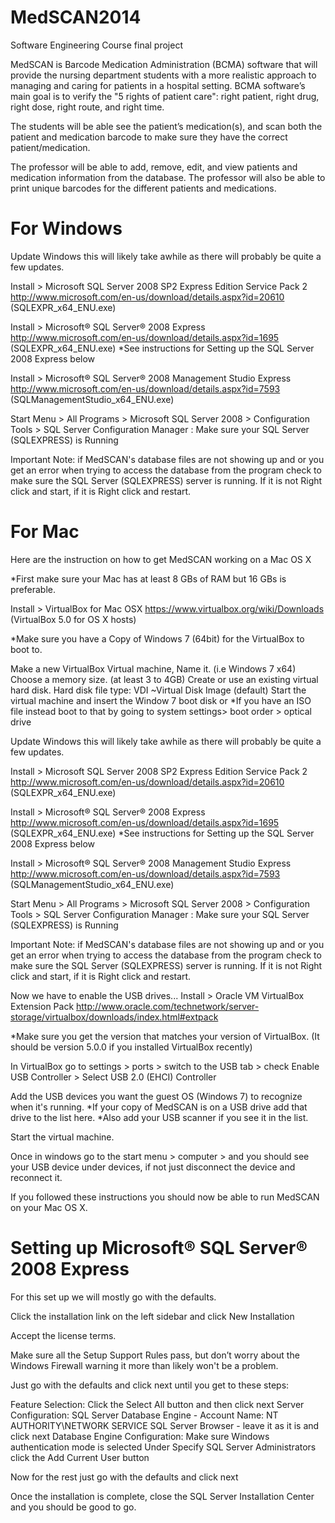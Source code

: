 MedSCAN2014
===========

Software Engineering Course final project

MedSCAN is Barcode Medication Administration (BCMA) software that will provide the nursing department students with a more realistic approach to managing and caring for patients in a hospital setting. BCMA software’s main goal is to verify the "5 rights of patient care": right patient, right drug, right dose, right route, and right time. 

The students will be able see the patient’s medication(s), and scan both the patient and medication barcode to make sure they have the correct patient/medication. 

The professor will be able to add, remove, edit, and view patients and medication information from the database. The professor will also be able to print unique barcodes for the different patients and medications.


For Windows 
==========================================================================================

Update Windows this will likely take awhile as there will probably be quite a few updates.

Install 	> Microsoft SQL Server 2008 SP2 Express Edition Service Pack 2 
 	<http://www.microsoft.com/en-us/download/details.aspx?id=20610>
 	(SQLEXPR_x64_ENU.exe)

Install 	> Microsoft® SQL Server® 2008 Express
<http://www.microsoft.com/en-us/download/details.aspx?id=1695>
 (SQLEXPR_x64_ENU.exe)
*See instructions for Setting up the SQL Server 2008 Express below

Install 	> Microsoft® SQL Server® 2008 Management Studio Express
 	<http://www.microsoft.com/en-us/download/details.aspx?id=7593>
 	(SQLManagementStudio_x64_ENU.exe)

Start Menu > All Programs > Microsoft SQL Server 2008 > Configuration Tools > 
SQL Server Configuration Manager : Make sure your SQL Server (SQLEXPRESS) is Running

Important Note: if MedSCAN's database files are not showing up and or you get an error when trying to access the database from the program check to make sure the SQL Server (SQLEXPRESS) server is running. If it is not Right click and start, if it is Right click and restart.


For Mac 
==========================================================================================

Here are the instruction on how to get MedSCAN working on a Mac OS X

*First make sure your Mac has at least 8 GBs of RAM but 16 GBs is preferable.

Install 	> VirtualBox for Mac OSX
 	<https://www.virtualbox.org/wiki/Downloads>
	(VirtualBox 5.0 for OS X hosts)

*Make sure you have a Copy of Windows 7 (64bit) for the VirtualBox to boot to.

Make a new VirtualBox Virtual machine,
Name it. (i.e Windows 7 x64)
Choose a memory size. (at least 3 to 4GB)
Create or use an existing virtual hard disk.
Hard disk file type: VDI ~Virtual Disk Image (default)
Start the virtual machine and insert the Window 7 boot disk or 
*If you have an ISO file instead boot to that by going to system settings> boot order > optical drive

Update Windows this will likely take awhile as there will probably be quite a few updates.

Install 	> Microsoft SQL Server 2008 SP2 Express Edition Service Pack 2 
 	<http://www.microsoft.com/en-us/download/details.aspx?id=20610>
 	(SQLEXPR_x64_ENU.exe)

Install 	> Microsoft® SQL Server® 2008 Express
<http://www.microsoft.com/en-us/download/details.aspx?id=1695>
 (SQLEXPR_x64_ENU.exe)
*See instructions for Setting up the SQL Server 2008 Express below

Install 	> Microsoft® SQL Server® 2008 Management Studio Express
 	<http://www.microsoft.com/en-us/download/details.aspx?id=7593>
 	(SQLManagementStudio_x64_ENU.exe)

Start Menu > All Programs > Microsoft SQL Server 2008 > Configuration Tools > 
SQL Server Configuration Manager : Make sure your SQL Server (SQLEXPRESS) is Running

Important Note: if MedSCAN's database files are not showing up and or you get an error when trying to access the database from the program check to make sure the SQL Server (SQLEXPRESS) server is running. If it is not Right click and start, if it is Right click and restart.


Now we have to enable the USB drives...
Install > Oracle VM VirtualBox Extension Pack <http://www.oracle.com/technetwork/server-storage/virtualbox/downloads/index.html#extpack>

*Make sure you get the version that matches your version of VirtualBox. (It should be version 5.0.0 if you installed VirtualBox recently) 

In VirtualBox go to settings > ports > switch to the USB tab > check Enable USB Controller > Select USB 2.0 (EHCI) Controller 

Add the USB devices you want the guest OS (Windows 7) to recognize when it's running. 
*If your copy of MedSCAN is on a USB drive add that drive to the list here.
*Also add your USB scanner if you see it in the list.

Start the virtual machine.

Once in windows go to the start menu > computer > and you should see your USB device under devices, if not just disconnect the device and reconnect it.

If you followed these instructions you should now be able to run MedSCAN on your Mac OS X.


Setting up Microsoft® SQL Server® 2008 Express
==========================================================================================

For this set up we will mostly go with the defaults.

Click the installation link on the left sidebar and click New Installation

Accept the license terms.

Make sure all the Setup Support Rules pass, but don’t worry about the Windows Firewall warning it more than likely won't be a problem.

Just go with the defaults and click next until you get to these steps:

Feature Selection: 
Click the Select All button and then click next 
Server Configuration: 
SQL Server Database Engine - Account Name: NT AUTHORITY\NETWORK SERVICE
SQL  Server Browser - leave it as it is and click next
Database Engine Configuration:
Make sure Windows authentication mode is selected
Under Specify SQL Server Administrators click the Add Current User button

Now for the rest just go with the defaults and click next

Once the installation is complete, close the SQL Server Installation Center and you should be good to go.
